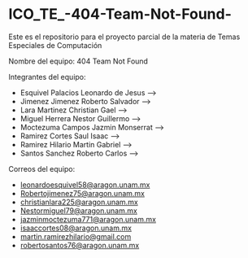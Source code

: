 # ICO_TE_-404-Team-Not-Found-
Este es el repositorio para el proyecto parcial de la materia de Temas Especiales de Computación

Nombre del equipo: 404 Team Not Found

Integrantes del equipo:

  *  Esquivel Palacios Leonardo de Jesus -->
  *  Jimenez Jimenez Roberto Salvador -->
  *  Lara Martinez Christian Gael -->
  *  Miguel Herrera Nestor Guillermo -->
  *  Moctezuma Campos Jazmin Monserrat -->
  *  Ramirez Cortes Saul Isaac -->
  *  Ramirez Hilario Martin Gabriel -->
  *  Santos Sanchez Roberto Carlos -->

Correos del equipo:

* leonardoesquivel58@aragon.unam.mx
* Robertojimenez75@aragon.unam.mx
* christianlara225@aragon.unam.mx
* Nestormiguel79@aragon.unam.mx
* jazminmoctezuma771@aragon.unam.mx
* isaaccortes08@aragon.unam.mx
* martin.ramirezhilario@gmail.com
* robertosantos76@aragon.unam.mx

